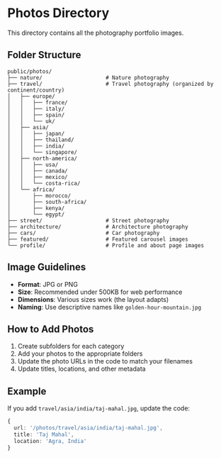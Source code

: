 # Photos Directory

This directory contains all the photography portfolio images.

## Folder Structure
```
public/photos/
├── nature/                    # Nature photography
├── travel/                    # Travel photography (organized by continent/country)
│   ├── europe/
│   │   ├── france/
│   │   ├── italy/
│   │   ├── spain/
│   │   └── uk/
│   ├── asia/
│   │   ├── japan/
│   │   ├── thailand/
│   │   ├── india/
│   │   └── singapore/
│   ├── north-america/
│   │   ├── usa/
│   │   ├── canada/
│   │   ├── mexico/
│   │   └── costa-rica/
│   └── africa/
│       ├── morocco/
│       ├── south-africa/
│       ├── kenya/
│       └── egypt/
├── street/                    # Street photography
├── architecture/              # Architecture photography
├── cars/                      # Car photography
├── featured/                  # Featured carousel images
└── profile/                   # Profile and about page images
```

## Image Guidelines
- **Format**: JPG or PNG
- **Size**: Recommended under 500KB for web performance
- **Dimensions**: Various sizes work (the layout adapts)
- **Naming**: Use descriptive names like `golden-hour-mountain.jpg`

## How to Add Photos
1. Create subfolders for each category
2. Add your photos to the appropriate folders
3. Update the photo URLs in the code to match your filenames
4. Update titles, locations, and other metadata

## Example
If you add `travel/asia/india/taj-mahal.jpg`, update the code:
```typescript
{
  url: '/photos/travel/asia/india/taj-mahal.jpg',
  title: 'Taj Mahal',
  location: 'Agra, India'
}
```